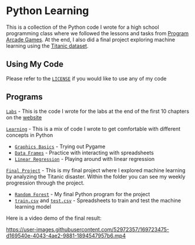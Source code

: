 # Python Learning
This is a collection of the Python code I wrote for a high school programming class where we followed the lessons and tasks from [Program Arcade Games](http://programarcadegames.com/). At the end, I also did a final project exploring machine learning using the [Titanic dataset](https://www.kaggle.com/c/titanic).

## Using My Code
Please refer to the [`LICENSE`](LICENSE) if you would like to use any of my code

## Programs
[`Labs`](/src/Labs) - This is the code I wrote for the labs at the end of the first 10 chapters on the [website](http://programarcadegames.com/index.php?chapter=labs&lang=en#section_21)

[`Learning`](/src/Learning) - This is a mix of code I wrote to get comfortable with different concepts in Python

- [`Graphics Basics`](/src/Learning/Graphics%20Basics.py) - Trying out Pygame
- [`Data Frames`](/src/Learning/Data%20Frames.py) - Practice with interacting with spreadsheets
- [`Linear Regression`](/src/Learning/Linear%20Regression.py) - Playing around with linear regression

[`Final Project`](/src/Final%20Project) - This is my final project where I explored machine learning by analyzing the Titanic disaster. Within the folder you can see my weekly progression through the project.
- [`Random Forest`](/src/Final%20Project/Random%20Forest.py) - My final Python program for the project
- [`train.csv`](/src/Final%20Project/train.csv) and [`test.csv`](/src/Final%20Project/test.csv) - Spreadsheets to train and test the machine learning model

Here is a video demo of the final result:

https://user-images.githubusercontent.com/52972357/169723475-d169540e-4043-4ae2-9881-1894547957b6.mp4

